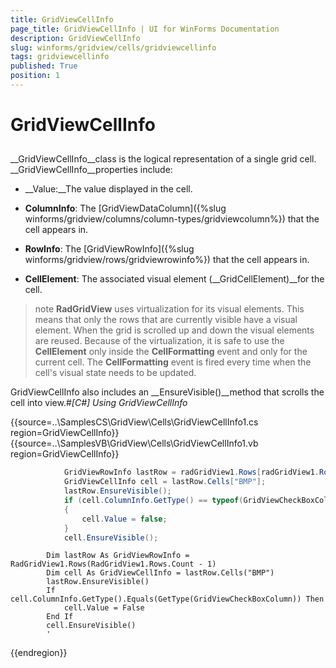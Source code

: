 ```yaml
---
title: GridViewCellInfo
page_title: GridViewCellInfo | UI for WinForms Documentation
description: GridViewCellInfo
slug: winforms/gridview/cells/gridviewcellinfo
tags: gridviewcellinfo
published: True
position: 1
---
```


# GridViewCellInfo



## 

__GridViewCellInfo__class is the logical representation of a single grid cell. __GridViewCellInfo__properties include:

* __Value:__The value displayed in the cell.

* __ColumnInfo__: The [GridViewDataColumn]({%slug winforms/gridview/columns/column-types/gridviewcolumn%}) that the cell appears in.

* __RowInfo__: The [GridViewRowInfo]({%slug winforms/gridview/rows/gridviewrowinfo%}) that the cell appears in.

* __CellElement__: The associated visual element (__GridCellElement)__for the cell.

>note  __RadGridView__ uses virtualization for its visual elements. This means that only the rows that are currently visible have a visual element. When the grid is scrolled up and down the visual elements are reused. Because of the virtualization, it is safe to use the __CellElement__ only inside the __CellFormatting__ event and only for the current cell. The __CellFormatting__ event is fired every time when the cell's visual state needs to be updated.
>


GridViewCellInfo also includes an __EnsureVisible()__method that scrolls the cell into view.#_[C#] Using GridViewCellInfo_

	



{{source=..\SamplesCS\GridView\Cells\GridViewCellInfo1.cs region=GridViewCellInfo}} 
{{source=..\SamplesVB\GridView\Cells\GridViewCellInfo1.vb region=GridViewCellInfo}} 

````C#
            GridViewRowInfo lastRow = radGridView1.Rows[radGridView1.Rows.Count - 1];
		    GridViewCellInfo cell = lastRow.Cells["BMP"];
            lastRow.EnsureVisible();
            if (cell.ColumnInfo.GetType() == typeof(GridViewCheckBoxColumn))
            {
                cell.Value = false;
            }
            cell.EnsureVisible();
````
````VB.NET
        Dim lastRow As GridViewRowInfo = RadGridView1.Rows(RadGridView1.Rows.Count - 1)
        Dim cell As GridViewCellInfo = lastRow.Cells("BMP")
        lastRow.EnsureVisible()
        If cell.ColumnInfo.GetType().Equals(GetType(GridViewCheckBoxColumn)) Then
            cell.Value = False
        End If
        cell.EnsureVisible()
        '
````

{{endregion}} 



